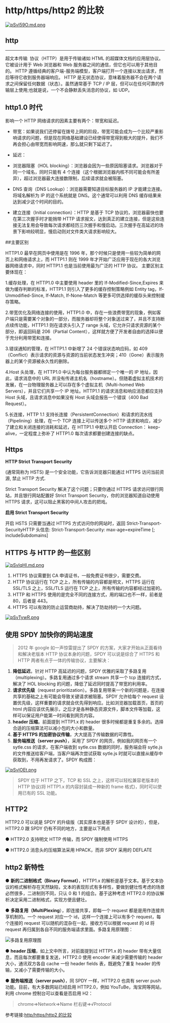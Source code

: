 # http/https/http2 的比较

[![pSvI59O.md.png](https://s1.ax1x.com/2023/02/23/pSvI59O.md.png#pic_center)](https://imgse.com/i/pSvI59O)

## http

---

超文本传输 ​​ 协议（HTTP）是用于传输诸如 HTML 的超媒体文档的应用层协议。它被设计用于 Web 浏览器和 Web 服务器之间的通信，但它也可以用于其他目的。 HTTP 遵循经典的客户端-服务端模型，客户端打开一个连接以发出请求，然后等待它收到服务器端响应。 HTTP 是无状态协议，意味着服务器不会在两个请求之间保留任何数据（状态）。虽然通常基于 TCP / IP 层，但可以在任何可靠的传输层上使用;也就是说，一个不会静默丢失消息的协议，如 UDP。

## http1.0 时代

影响一个 HTTP 网络请求的因素主要有两个：带宽和延迟。

- 带宽：如果说我们还停留在拨号上网的阶段，带宽可能会成为一个比较严重影响请求的问题，但是现在网络基础建设已经使得带宽得到极大的提升，我们不再会担心由带宽而影响网速，那么就只剩下延迟了。

- 延迟：

* 浏览器阻塞（HOL blocking）：浏览器会因为一些原因阻塞请求。浏览器对于同一个域名，同时只能有 4 个连接（这个根据浏览器内核不同可能会有所差异），超过浏览器最大连接数限制，后续请求就会被阻塞。

* DNS 查询（DNS Lookup）：浏览器需要知道目标服务器的 IP 才能建立连接。将域名解析为 IP 的这个系统就是 DNS。这个通常可以利用 DNS 缓存结果来达到减少这个时间的目的。

* 建立连接（Initial connection）：HTTP 是基于 TCP 协议的，浏览器最快也要在第三次握手时才能捎带 HTTP 请求报文，达到真正的建立连接，但是这些连接无法复用会导致每次请求都经历三次握手和慢启动。三次握手在高延迟的场景下影响较明显，慢启动则对文件类大请求影响较大。

##主要区别

HTTP1.0 最早在网页中使用是在 1996 年，那个时候只是使用一些较为简单的网页上和网络请求上，而 HTTP1.1 则在 1999 年才开始广泛应用于现在的各大浏览器网络请求中，同时 HTTP1.1 也是当前使用最为广泛的 HTTP 协议。 主要区别主要体现在：

1.缓存处理，在 HTTP1.0 中主要使用 header 里的 If-Modified-Since,Expires 来做为缓存判断的标准，HTTP1.1 则引入了更多的缓存控制策略例如 Entity tag，If-Unmodified-Since, If-Match, If-None-Match 等更多可供选择的缓存头来控制缓存策略。

2.带宽优化及网络连接的使用，HTTP1.0 中，存在一些浪费带宽的现象，例如客户端只是需要某个对象的一部分，而服务器却将整个对象送过来了，并且不支持断点续传功能，HTTP1.1 则在请求头引入了 range 头域，它允许只请求资源的某个部分，即返回码是 206（Partial Content），这样就方便了开发者自由的选择以便于充分利用带宽和连接。

3.错误通知的管理，在 HTTP1.1 中新增了 24 个错误状态响应码，如 409（Conflict）表示请求的资源与资源的当前状态发生冲突；410（Gone）表示服务器上的某个资源被永久性的删除。

4.Host 头处理，在 HTTP1.0 中认为每台服务器都绑定一个唯一的 IP 地址，因此，请求消息中的 URL 并没有传递主机名（hostname）。但随着虚拟主机技术的发展，在一台物理服务器上可以存在多个虚拟主机（Multi-homed Web Servers），并且它们共享一个 IP 地址。HTTP1.1 的请求消息和响应消息都应支持 Host 头域，且请求消息中如果没有 Host 头域会报告一个错误（400 Bad Request）。

5.长连接，HTTP 1.1 支持长连接（PersistentConnection）和请求的流水线（Pipelining）处理，在一个 TCP 连接上可以传送多个 HTTP 请求和响应，减少了建立和关闭连接的消耗和延迟，在 HTTP1.1 中默认开启 Connection： keep-alive，一定程度上弥补了 HTTP1.0 每次请求都要创建连接的缺点。

## Https

**HTTP Strict Transport Security**

(通常简称为 HSTS) 是一个安全功能，它告诉浏览器只能通过 HTTPS 访问当前资源, 禁止 HTTP 方式.

Strict Transport Security 解决了这个问题；只要你通过 HTTPS 请求访问银行网站，并且银行网站配置好 Strict Transport Security，你的浏览器知道自动使用 HTTPS 请求，这可以阻止黑客的中间人攻击的把戏。

**启用 Strict Transport Security**

开启 HSTS 只需要当通过 HTTPS 方式访问你的网站时，返回 Strict-Transport-SecurityHTTP 头信息:
Strict-Transport-Security: max-age=expireTime [; includeSubdomains]

## HTTPS 与 HTTP 的一些区别

[![pSvIqHI.md.png](https://s1.ax1x.com/2023/02/23/pSvIqHI.md.png#pic_center)](https://imgse.com/i/pSvIqHI)

1. HTTPS 协议需要到 CA 申请证书，一般免费证书很少，需要交费。
2. HTTP 协议运行在 TCP 之上，所有传输的内容都是明文，HTTPS 运行在 SSL/TLS 之上，SSL/TLS 运行在 TCP 之上，所有传输的内容都经过加密的。
3. HTTP 和 HTTPS 使用的是完全不同的连接方式，用的端口也不一样，前者是 80，后者是 443。
4. HTTPS 可以有效的防止运营商劫持，解决了防劫持的一个大问题。

[![pSvTywR.png](https://s1.ax1x.com/2023/02/23/pSvTywR.png)](https://imgse.com/i/pSvTywR)

## 使用 SPDY 加快你的网站速度

> 2012 年 google 如一声惊雷提出了 SPDY 的方案，大家才开始从正面看待和解决老版本 HTTP 协议本身的问题，SPDY 可以说是综合了 HTTPS 和 HTTP 两者有点于一体的传输协议，主要解决：

1.  **降低延迟**，针对 HTTP 高延迟的问题，SPDY 优雅的采取了多路复用（multiplexing）。多路复用通过多个请求 stream 共享一个 tcp 连接的方式，解决了 HOL blocking 的问题，降低了延迟同时提高了带宽的利用率。
2.  **请求优先级**（request prioritization）。多路复用带来一个新的问题是，在连接共享的基础之上有可能会导致关键请求被阻塞。SPDY 允许给每个 request 设置优先级，这样重要的请求就会优先得到响应。比如浏览器加载首页，首页的 html 内容应该优先展示，之后才是各种静态资源文件，脚本文件等加载，这样可以保证用户能第一时间看到网页内容。
3.  **header 压缩**。前面提到 HTTP1.x 的 header 很多时候都是重复多余的。选择合适的压缩算法可以减小包的大小和数量。
4.  **基于 HTTPS 的加密协议传输**，大大提高了传输数据的可靠性。
5.  **服务端推送（server push）**，采用了 SPDY 的网页，例如我的网页有一个 sytle.css 的请求，在客户端收到 sytle.css 数据的同时，服务端会将 sytle.js 的文件推送给客户端，当客户端再次尝试获取 sytle.js 时就可以直接从缓存中获取到，不用再发请求了。SPDY 构成图：

[![pSvIOEt.png](https://s1.ax1x.com/2023/02/23/pSvIOEt.png#pic_center)](https://imgse.com/i/pSvIOEt)

> SPDY 位于 HTTP 之下，TCP 和 SSL 之上，这样可以轻松兼容老版本的 HTTP 协议(将 HTTP1.x 的内容封装成一种新的 frame 格式)，同时可以使用已有的 SSL 功能。

## HTTP2

HTTP2.0 可以说是 SPDY 的升级版（其实原本也是基于 SPDY 设计的），但是，HTTP2.0 跟 SPDY 仍有不同的地方，主要是以下两点

● HTTP2.0 支持明文 HTTP 传输，而 SPDY 强制使用 HTTPS

● HTTP2.0 消息头的压缩算法采用 HPACK，而非 SPDY 采用的 DEFLATE

## http2 新特性

● **新的二进制格式（Binary Format）**，HTTP1.x 的解析是基于文本。基于文本协议的格式解析存在天然缺陷，文本的表现形式有多样性，要做到健壮性考虑的场景必然很多，二进制则不同，只认 0 和 1 的组合。基于这种考虑 HTTP2.0 的协议解析决定采用二进制格式，实现方便且健壮。

● **多路复用（MultiPlexing**），即连接共享，即每一个 request 都是是用作连接共享机制的。一个 request 对应一个 id，这样一个连接上可以有多个 request，每个连接的 request 可以随机的混杂在一起，接收方可以根据 request 的 id 将 request 再归属到各自不同的服务端请求里面。多路复用原理图：

![多路复用原理图](https://p3-juejin.byteimg.com/tos-cn-i-k3u1fbpfcp/2edc6b6354f34da2b63ede26bfeed817~tplv-k3u1fbpfcp-zoom-in-crop-mark:4536:0:0:0.awebp)

● **header 压缩**，如上文中所言，对前面提到过 HTTP1.x 的 header 带有大量信息，而且每次都要重复发送，HTTP2.0 使用 encoder 来减少需要传输的 header 大小，通讯双方各自 cache 一份 header fields 表，既避免了重复 header 的传输，又减小了需要传输的大小。

● **服务端推送（server push）**，同 SPDY 一样，HTTP2.0 也具有 server push 功能。目前，有大多数网站已经启用 HTTP2.0，例如 YouTuBe，淘宝网等网站，利用 chrome 控制台可以查看是否启用 H2：

> chrome=>Network=>Name 栏右键=>√Protocol

参考链接:[http/https/http2 的比较](https://juejin.cn/post/6844903559952089102)
